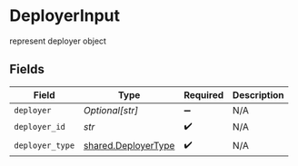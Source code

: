 # DeployerInput

represent deployer object


## Fields

| Field                                                      | Type                                                       | Required                                                   | Description                                                |
| ---------------------------------------------------------- | ---------------------------------------------------------- | ---------------------------------------------------------- | ---------------------------------------------------------- |
| `deployer`                                                 | *Optional[str]*                                            | :heavy_minus_sign:                                         | N/A                                                        |
| `deployer_id`                                              | *str*                                                      | :heavy_check_mark:                                         | N/A                                                        |
| `deployer_type`                                            | [shared.DeployerType](../../models/shared/deployertype.md) | :heavy_check_mark:                                         | N/A                                                        |